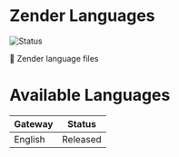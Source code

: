 # Zender Languages

![Status](https://img.shields.io/badge/status-released-blue?style=for-the-badge)

🔩 Zender language files

# Available Languages

| Gateway | Status |
| ------ | ------ |
| English | Released |